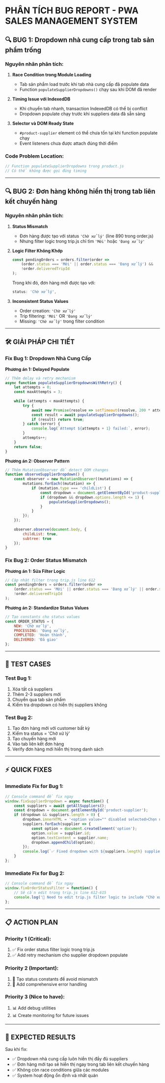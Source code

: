 # PHÂN TÍCH BUG REPORT - PWA SALES MANAGEMENT SYSTEM

## 🔍 **BUG 1: Dropdown nhà cung cấp trong tab sản phẩm trống**

### **Nguyên nhân phân tích:**

1. **Race Condition trong Module Loading**
   - Tab sản phẩm load trước khi tab nhà cung cấp đã populate data
   - Function `populateSupplierDropdowns()` chạy sau khi DOM đã render

2. **Timing Issue với IndexedDB**
   - Khi chuyển tab nhanh, transaction IndexedDB có thể bị conflict
   - Dropdown populate chạy trước khi suppliers data đã sẵn sàng

3. **Selector và DOM Ready State**
   - `#product-supplier` element có thể chưa tồn tại khi function populate chạy
   - Event listeners chưa được attach đúng thời điểm

### **Code Problem Location:**
```10:20:product.js
// Function populateSupplierDropdowns trong product.js
// Có thể không được gọi đúng timing
```

---

## 🔍 **BUG 2: Đơn hàng không hiển thị trong tab liên kết chuyến hàng**

### **Nguyên nhân phân tích:**

1. **Status Mismatch**
   - Đơn hàng được tạo với status `'Chờ xử lý'` (line 890 trong order.js)
   - Nhưng filter logic trong trip.js chỉ tìm `'Mới'` hoặc `'Đang xử lý'`

2. **Logic Filter Không Khớp**
   ```612:615:trip.js
   const pendingOrders = orders.filter(order =>
       (order.status === 'Mới' || order.status === 'Đang xử lý') &&
       !order.deliveredTripId
   );
   ```
   
   Trong khi đó, đơn hàng mới được tạo với:
   ```890:890:order.js
   status: 'Chờ xử lý',
   ```

3. **Inconsistent Status Values**
   - Order creation: `'Chờ xử lý'`
   - Trip filtering: `'Mới'` OR `'Đang xử lý'`
   - Missing: `'Chờ xử lý'` trong filter condition

---

## 🛠️ **GIẢI PHÁP CHI TIẾT**

### **Fix Bug 1: Dropdown Nhà Cung Cấp**

**Phương án 1: Delayed Populate**
```javascript
// Thêm delay và retry mechanism
async function populateSupplierDropdownsWithRetry() {
    let attempts = 0;
    const maxAttempts = 3;
    
    while (attempts < maxAttempts) {
        try {
            await new Promise(resolve => setTimeout(resolve, 200 * attempts));
            const result = await populateSupplierDropdowns();
            if (result) return true;
        } catch (error) {
            console.log(`Attempt ${attempts + 1} failed:`, error);
        }
        attempts++;
    }
    return false;
}
```

**Phương án 2: Observer Pattern**
```javascript
// Thêm MutationObserver để detect DOM changes
function observeSupplierDropdown() {
    const observer = new MutationObserver((mutations) => {
        mutations.forEach((mutation) => {
            if (mutation.type === 'childList') {
                const dropdown = document.getElementById('product-supplier');
                if (dropdown && dropdown.options.length <= 1) {
                    populateSupplierDropdowns();
                }
            }
        });
    });
    
    observer.observe(document.body, {
        childList: true,
        subtree: true
    });
}
```

### **Fix Bug 2: Order Status Mismatch**

**Phương án 1: Sửa Filter Logic**
```javascript
// Cập nhật filter trong trip.js line 612
const pendingOrders = orders.filter(order =>
    (order.status === 'Mới' || order.status === 'Đang xử lý' || order.status === 'Chờ xử lý') &&
    !order.deliveredTripId
);
```

**Phương án 2: Standardize Status Values**
```javascript
// Tạo constants cho status values
const ORDER_STATUS = {
    NEW: 'Chờ xử lý',
    PROCESSING: 'Đang xử lý', 
    COMPLETED: 'Hoàn thành',
    DELIVERED: 'Đã giao'
};
```

---

## 🧪 **TEST CASES**

### **Test Bug 1:**
1. Xóa tất cả suppliers
2. Thêm 2-3 suppliers mới
3. Chuyển qua tab sản phẩm
4. Kiểm tra dropdown có hiển thị suppliers không

### **Test Bug 2:**
1. Tạo đơn hàng mới với customer bất kỳ
2. Kiểm tra status = 'Chờ xử lý'
3. Tạo chuyến hàng mới
4. Vào tab liên kết đơn hàng
5. Verify đơn hàng mới hiển thị trong danh sách

---

## ⚡ **QUICK FIXES**

### **Immediate Fix for Bug 1:**
```javascript
// Console command để fix ngay
window.fixSupplierDropdown = async function() {
    const suppliers = await getAllSuppliers();
    const dropdown = document.getElementById('product-supplier');
    if (dropdown && suppliers.length > 0) {
        dropdown.innerHTML = '<option value="" disabled selected>Chọn nhà cung cấp</option>';
        suppliers.forEach(supplier => {
            const option = document.createElement('option');
            option.value = supplier.id;
            option.textContent = supplier.name;
            dropdown.appendChild(option);
        });
        console.log(`✅ Fixed dropdown with ${suppliers.length} suppliers`);
    }
};
```

### **Immediate Fix for Bug 2:**
```javascript
// Console command để fix ngay
window.fixOrderStatusFilter = function() {
    // Sẽ cần edit trong trip.js line 612-615
    console.log('🔧 Need to edit trip.js filter logic to include "Chờ xử lý" status');
};
```

---

## 📋 **ACTION PLAN**

### **Priority 1 (Critical):**
1. ✅ Fix order status filter logic trong trip.js
2. ✅ Add retry mechanism cho supplier dropdown populate

### **Priority 2 (Important):**
1. 🔄 Tạo status constants để avoid mismatch
2. 🔄 Add comprehensive error handling

### **Priority 3 (Nice to have):**
1. 📊 Add debug utilities
2. 📊 Create monitoring for future issues

---

## 🎯 **EXPECTED RESULTS**

Sau khi fix:
- ✅ Dropdown nhà cung cấp luôn hiển thị đầy đủ suppliers 
- ✅ Đơn hàng mới tạo sẽ hiển thị ngay trong tab liên kết chuyến hàng
- ✅ Không còn race conditions giữa các modules
- ✅ System hoạt động ổn định và nhất quán 